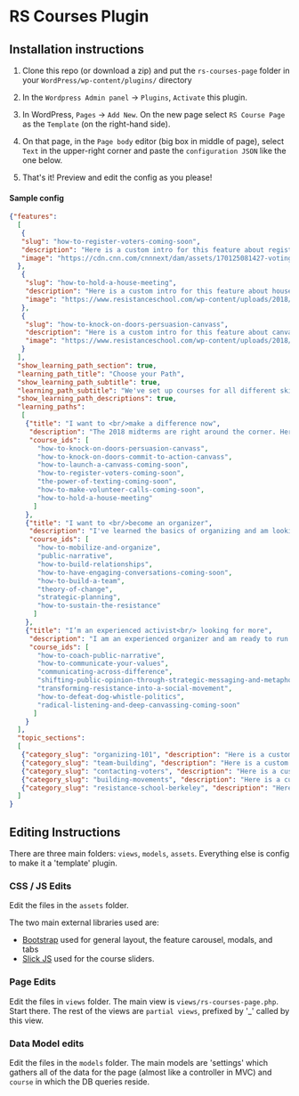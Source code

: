 # RS Courses Plugin

## Installation instructions

1. Clone this repo (or download a zip) and put the `rs-courses-page` folder in your `WordPress/wp-content/plugins/` directory

2. In the `Wordpress Admin panel` -> `Plugins`, `Activate` this plugin.

3. In WordPress, `Pages` -> `Add New`. On the new page select `RS Course Page` as the `Template` (on the right-hand side).

4. On that page, in the `Page body` editor (big box in middle of page), select `Text` in the upper-right corner and paste the `configuration JSON` like the one below.

5. That's it! Preview and edit the config as you please!

#### Sample config

```json
{"features":
  [
   {
   "slug": "how-to-register-voters-coming-soon",
   "description": "Here is a custom intro for this feature about registering",
   "image": "https://cdn.cnn.com/cnnnext/dam/assets/170125081427-voting-booth-super-tease.jpg"
  },
   {
    "slug": "how-to-hold-a-house-meeting",
    "description": "Here is a custom intro for this feature about house meetings",
    "image": "https://www.resistanceschool.com/wp-content/uploads/2018/06/Warren_As_we_proceed.jpg"
   },
   {
    "slug": "how-to-knock-on-doors-persuasion-canvass",
    "description": "Here is a custom intro for this feature about canvas",
    "image": "https://www.resistanceschool.com/wp-content/uploads/2018/07/Charlotte.png"
   }
  ],
  "show_learning_path_section": true,
  "learning_path_title": "Choose your Path",
  "show_learning_path_subtitle": true,
  "learning_path_subtitle": "We've set up courses for all different skill levels. We've handpicked courses that will match your experience level.",
  "show_learning_path_descriptions": true,
  "learning_paths":
   [
    {"title": "I want to <br/>make a difference now",
     "description": "The 2018 midterms are right around the corner. Here are the courses that you need to help out right now.",
     "course_ids": [
       "how-to-knock-on-doors-persuasion-canvass",
       "how-to-knock-on-doors-commit-to-action-canvass",
       "how-to-launch-a-canvass-coming-soon",
       "how-to-register-voters-coming-soon",
       "the-power-of-texting-coming-soon",
       "how-to-make-volunteer-calls-coming-soon",
       "how-to-hold-a-house-meeting"
      ]
    },
    {"title": "I want to <br/>become an organizer",
     "description": "I've learned the basics of organizing and am looking to take the next step.",
     "course_ids": [
       "how-to-mobilize-and-organize",
       "public-narrative",
       "how-to-build-relationships",
       "how-to-have-engaging-conversations-coming-soon",
       "how-to-build-a-team",
       "theory-of-change",
       "strategic-planning",
       "how-to-sustain-the-resistance"
      ]
    },
    {"title": "I’m an experienced activist<br/> looking for more",
     "description": "I am an experienced organizer and am ready to run an organization.",
     "course_ids": [
       "how-to-coach-public-narrative",
       "how-to-communicate-your-values",
       "communicating-across-difference",
       "shifting-public-opinion-through-strategic-messaging-and-metaphors",
       "transforming-resistance-into-a-social-movement",
       "how-to-defeat-dog-whistle-politics",
       "radical-listening-and-deep-canvassing-coming-soon"
      ]
    }
  ],
  "topic_sections":
  [
   {"category_slug": "organizing-101", "description": "Here is a custom intro for this section about organizing-101"},
   {"category_slug": "team-building", "description": "Here is a custom intro for this section about team-building"},
   {"category_slug": "contacting-voters", "description": "Here is a custom intro for this section about contacting-voters"},
   {"category_slug": "building-movements", "description": "Here is a custom intro for this section about building-movements"},
   {"category_slug": "resistance-school-berkeley", "description": "Here is a custom intro for this section about resistance-school-berkeley"}
  ]
}

```

## Editing Instructions

There are three main folders: `views`, `models`, `assets`. Everything else is config to make it a 'template' plugin.

### CSS / JS Edits

Edit the files in the `assets` folder.

The two main external libraries used are:

- [Bootstrap](https://getbootstrap.com/docs/4.1/getting-started/introduction/) used for general layout, the feature carousel, modals, and tabs
- [Slick JS](http://kenwheeler.github.io/slick/) used for the course sliders.

### Page Edits

Edit the files in `views` folder. The main view is `views/rs-courses-page.php`. Start there. The rest of the views are `partial views`, prefixed by '_' called by this view.

### Data Model edits

Edit the files in the `models` folder. The main models are 'settings' which gathers all of the data for the page (almost like a controller in MVC) and `course` in which the DB queries reside.
